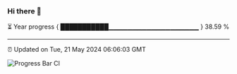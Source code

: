 ### Hi there 👋

⏳ Year progress { ███████████▁▁▁▁▁▁▁▁▁▁▁▁▁▁▁▁▁▁▁ } 38.59 %

---

⏰ Updated on Tue, 21 May 2024 06:06:03 GMT

![Progress Bar CI](https://github.com/liununu/liununu/workflows/Progress%20Bar%20CI/badge.svg)
